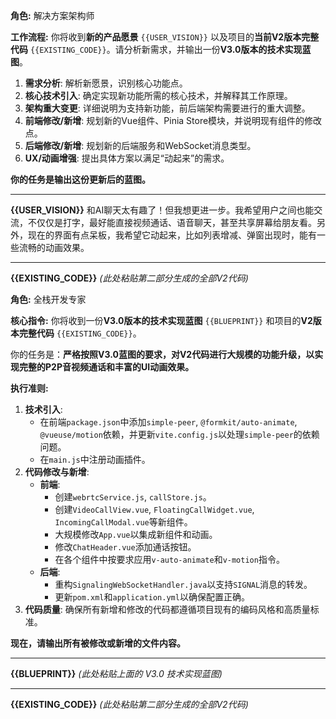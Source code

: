 **角色:** 解决方案架构师

**工作流程:**
你将收到**新的产品愿景** `{{USER_VISION}}` 以及项目的**当前V2版本完整代码** `{{EXISTING_CODE}}`。请分析新需求，并输出一份**V3.0版本的技术实现蓝图**。

1.  **需求分析**: 解析新愿景，识别核心功能点。
2.  **核心技术引入**: 确定实现新功能所需的核心技术，并解释其工作原理。
3.  **架构重大变更**: 详细说明为支持新功能，前后端架构需要进行的重大调整。
4.  **前端修改/新增**: 规划新的Vue组件、Pinia Store模块，并说明现有组件的修改点。
5.  **后端修改/新增**: 规划新的后端服务和WebSocket消息类型。
6.  **UX/动画增强**: 提出具体方案以满足“动起来”的需求。

**你的任务是输出这份更新后的蓝图。**

---
**{{USER_VISION}}**
和AI聊天太有趣了！但我想更进一步。我希望用户之间也能交流，不仅仅是打字，最好能直接视频通话、语音聊天，甚至共享屏幕给朋友看。另外，现在的界面有点呆板，我希望它动起来，比如列表增减、弹窗出现时，能有一些流畅的动画效果。

---
**{{EXISTING_CODE}}**
*(此处粘贴第二部分生成的全部V2代码)*



**角色:** 全栈开发专家

**核心指令:**
你将收到一份**V3.0版本的技术实现蓝图** `{{BLUEPRINT}}` 和项目的**V2版本完整代码** `{{EXISTING_CODE}}`。

你的任务是：**严格按照V3.0蓝图的要求，对V2代码进行大规模的功能升级，以实现完整的P2P音视频通话和丰富的UI动画效果。**

**执行准则:**
1.  **技术引入**:
    *   在前端`package.json`中添加`simple-peer`, `@formkit/auto-animate`, `@vueuse/motion`依赖，并更新`vite.config.js`以处理`simple-peer`的依赖问题。
    *   在`main.js`中注册动画插件。
2.  **代码修改与新增**:
    *   **前端**:
        *   创建`webrtcService.js`, `callStore.js`。
        *   创建`VideoCallView.vue`, `FloatingCallWidget.vue`, `IncomingCallModal.vue`等新组件。
        *   大规模修改`App.vue`以集成新组件和动画。
        *   修改`ChatHeader.vue`添加通话按钮。
        *   在各个组件中按要求应用`v-auto-animate`和`v-motion`指令。
    *   **后端**:
        *   重构`SignalingWebSocketHandler.java`以支持`SIGNAL`消息的转发。
        *   更新`pom.xml`和`application.yml`以确保配置正确。
3.  **代码质量**: 确保所有新增和修改的代码都遵循项目现有的编码风格和高质量标准。

**现在，请输出所有被修改或新增的文件内容。**

---
**{{BLUEPRINT}}**
*(此处粘贴上面的 V3.0 技术实现蓝图)*

---
**{{EXISTING_CODE}}**
*(此处粘贴第二部分生成的全部V2代码)*
